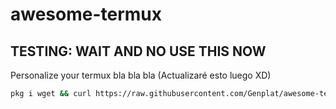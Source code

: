 # awesome-termux

## TESTING: WAIT AND **NO** USE THIS NOW

Personalize your termux bla bla bla (Actualizaré esto luego XD)

```sh
pkg i wget && curl https://raw.githubusercontent.com/Genplat/awesome-termux/main/install.sh | bash
```

